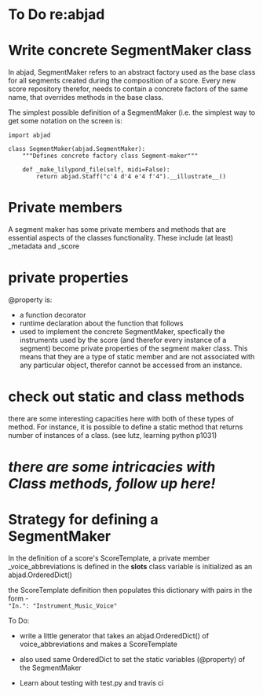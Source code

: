 
To Do re:abjad
============================================================================

# Write concrete SegmentMaker class 

In abjad, SegmentMaker refers to an abstract factory used as the base class for
all segments created during the composition of a score. Every new score
repository therefor, needs to contain a concrete factors of the same name, that
overrides methods in the base class. 

The simplest possible definition of a SegmentMaker (i.e. the simplest way to
get some notation on the screen is: 


```
import abjad 

class SegmentMaker(abjad.SegmentMaker):
    """Defines concrete factory class Segment-maker"""

    def _make_lilypond_file(self, midi=False):
        return abjad.Staff("c'4 d'4 e'4 f'4").__illustrate__()
```

# Private members

A segment maker has some private members and methods that are essential aspects
of the classes functionality. These include (at least) _metadata and _score

# private properties 

@property 
is: 
 + a function decorator 
 + runtime declaration about the function that follows
 + used to implement the concrete SegmentMaker,
specfically the instruments used by the score (and therefor every instance of a
segment) become private properties of the segment maker class.
This means that they are a type of static member and are not associated with
any particular object, therefor cannot be accessed from an instance. 

# check out static and class methods 

there are some interesting capacities here with both of these types of method. 
For instance, it is possible to define a static method that returns number of
instances of a class. (see lutz, learning python p1031)

*there are some intricacies with Class methods, follow up here!*   
=============================================================================



Strategy for defining a SegmentMaker 
=============================================================================

In the definition of a score's ScoreTemplate, 
a private member _voice_abbreviations is defined in the  __slots__ class variable 
is initialized as an abjad.OrderedDict()

the ScoreTemplate definition then populates this dictionary with pairs in the
form -  
`"In.": "Instrument_Music_Voice"`

To Do:
 + write a little generator that takes an abjad.OrderedDict() of
   voice_abbreviations and makes a ScoreTemplate
 + also used same OrderedDict to set the static variables (@property) of the
   SegmentMaker


+ Learn about testing with test.py and travis ci


